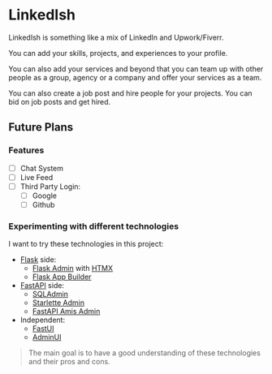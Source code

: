 # LinkedIsh

LinkedIsh is something like a mix of LinkedIn and Upwork/Fiverr.

You can add your skills, projects, and experiences to your profile.

You can also add your services and beyond that you can team up with other people as a group, agency or a company and offer your services as a team.

You can also create a job post and hire people for your projects. You can bid on job posts and get hired.

## Future Plans

### Features

- [ ] Chat System
- [ ] Live Feed
- [ ] Third Party Login:
  - [ ] Google
  - [ ] Github

### Experimenting with different technologies

I want to try these technologies in this project:

- [Flask] side:
  - [Flask Admin] with [HTMX]
  - [Flask App Builder]
- [FastAPI] side:
  - [SQLAdmin]
  - [Starlette Admin]
  - [FastAPI Amis Admin]
- Independent:
  - [FastUI]
  - [AdminUI]

> The main goal is to have a good understanding of these technologies and their pros and cons.

<!-- Project Links -->
[Flask App Builder]: https://github.com/dpgaspar/Flask-AppBuilder
[Flask Admin]: https://github.com/flask-admin/flask-admin
[AdminUI]: https://github.com/bigeyex/python-adminui
[Starlette Admin]: https://github.com/jowilf/starlette-admin/
[FastAPI Amis Admin]: https://github.com/amisadmin/fastapi-amis-admin/
[FastUI]: https://github.com/pydantic/FastUI/
[Flask]: https://github.com/pallets/flask
[FastAPI]: https://github.com/tiangolo/fastapi
[SQLAdmin]: https://github.com/aminalaee/sqladmin
[HTMX]: https://github.com/bigskysoftware/htmx
